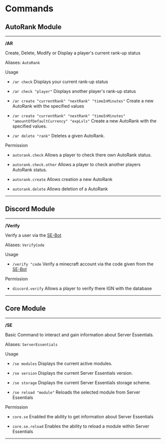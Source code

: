 # Commands

## AutoRank Module
---
**/AR**

Create, Delete, Modify or Display a player's current rank-up status

Aliases:  `AutoRank`

Usage

  - `/ar check` Displays your current rank-up status

  - `/ar check "player"` Displays another player's rank-up status

  - `/ar create "currentRank" "nextRank" "timeInMinutes"` Create a new AutoRank with the specified values

  - `/ar create "currentRank" "nextRank" "timeInMinutes" "amountOfDefaultCurrency" "expLvls"` Create a new AutoRank with the specified values.

  - `/ar delete "rank"` Deletes a given AutoRank.

Permission

  - `autorank.check` Allows a player to check there own AutoRank status.

  - `autorank.check.other` Allows a player to check another players AutoRank status.

  - `autorank.create` Allows creation a new AutoRank

  - `autorank.delete` Allows deletion of a AutoRank

---

## Discord Module
---
**/Verify**

Verify a user via the [SE-Bot]()

Aliases:  `VerifyCode`

Usage

  - `/verify "code` Verify a minecraft account via the code given from the [SE-Bot]()

Permission

  - `discord.verify` Allows a player to verify there IGN with the database

---

## Core Module
---
**/SE**

Basic Command to interact and gain information about Server Essentials.

Aliases:  `ServerEssentials`

Usage

  - `/se modules` Displays the current active modules.

  - `/se version` Displays the current Server Essentials version.

  - `/se storage` Displays the current Server Essentials storage scheme.

  - `/se reload "module"` Reloads the selected module from Server Essentials

Permission

  - `core.se` Enabled the ability to get information about Server Essentials

  - `core.se.reload` Enables the ability to reload a module within Server Essentials

---
